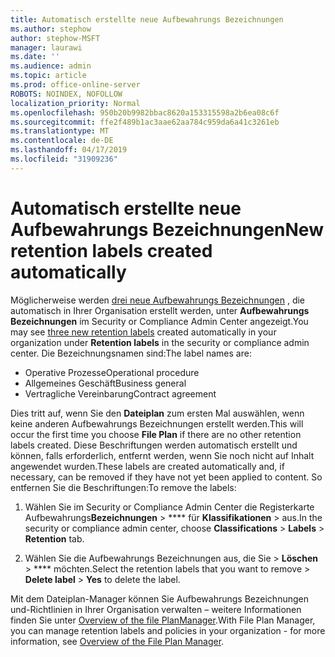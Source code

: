 ```yaml
---
title: Automatisch erstellte neue Aufbewahrungs Bezeichnungen
ms.author: stephow
author: stephow-MSFT
manager: laurawi
ms.date: ''
ms.audience: admin
ms.topic: article
ms.prod: office-online-server
ROBOTS: NOINDEX, NOFOLLOW
localization_priority: Normal
ms.openlocfilehash: 950b20b9982bbac8620a153315598a2b6ea08c6f
ms.sourcegitcommit: ffe2f489b1ac3aae62aa784c959da6a41c3261eb
ms.translationtype: MT
ms.contentlocale: de-DE
ms.lasthandoff: 04/17/2019
ms.locfileid: "31909236"
---
```

# <a name="new-retention-labels-created-automatically"></a><span data-ttu-id="efbaa-102">Automatisch erstellte neue Aufbewahrungs Bezeichnungen</span><span class="sxs-lookup"><span data-stu-id="efbaa-102">New retention labels created automatically</span></span>

<span data-ttu-id="efbaa-103">Möglicherweise werden [drei neue Aufbewahrungs Bezeichnungen](https://docs.microsoft.com/en-us/office365/securitycompliance/file-plan-manager#default-retention-labels-and-label-policy) , die automatisch in Ihrer Organisation erstellt werden, unter **Aufbewahrungs Bezeichnungen** im Security or Compliance Admin Center angezeigt.</span><span class="sxs-lookup"><span data-stu-id="efbaa-103">You may see [three new retention labels](https://docs.microsoft.com/en-us/office365/securitycompliance/file-plan-manager#default-retention-labels-and-label-policy) created automatically in your organization under **Retention labels** in the security or compliance admin center.</span></span> <span data-ttu-id="efbaa-104">Die Bezeichnungsnamen sind:</span><span class="sxs-lookup"><span data-stu-id="efbaa-104">The label names are:</span></span>

- <span data-ttu-id="efbaa-105">Operative Prozesse</span><span class="sxs-lookup"><span data-stu-id="efbaa-105">Operational procedure</span></span>
- <span data-ttu-id="efbaa-106">Allgemeines Geschäft</span><span class="sxs-lookup"><span data-stu-id="efbaa-106">Business general</span></span>
- <span data-ttu-id="efbaa-107">Vertragliche Vereinbarung</span><span class="sxs-lookup"><span data-stu-id="efbaa-107">Contract agreement</span></span>

<span data-ttu-id="efbaa-108">Dies tritt auf, wenn Sie den **Dateiplan** zum ersten Mal auswählen, wenn keine anderen Aufbewahrungs Bezeichnungen erstellt werden.</span><span class="sxs-lookup"><span data-stu-id="efbaa-108">This will occur the first time you choose **File Plan** if there are no other retention labels created.</span></span> <span data-ttu-id="efbaa-109">Diese Beschriftungen werden automatisch erstellt und können, falls erforderlich, entfernt werden, wenn Sie noch nicht auf Inhalt angewendet wurden.</span><span class="sxs-lookup"><span data-stu-id="efbaa-109">These labels are created automatically and, if necessary, can be removed if they have not yet been applied to content.</span></span> <span data-ttu-id="efbaa-110">So entfernen Sie die Beschriftungen:</span><span class="sxs-lookup"><span data-stu-id="efbaa-110">To remove the labels:</span></span>

1. <span data-ttu-id="efbaa-111">Wählen Sie im Security or Compliance Admin Center die Registerkarte Aufbewahrungs**Bezeichnungen** > \*\*\*\* für **Klassifikationen** > aus.</span><span class="sxs-lookup"><span data-stu-id="efbaa-111">In the security or compliance admin center, choose **Classifications** > **Labels** > **Retention** tab.</span></span>

1. <span data-ttu-id="efbaa-112">Wählen Sie die Aufbewahrungs Bezeichnungen aus, die Sie > **Löschen** > \*\*\*\* möchten.</span><span class="sxs-lookup"><span data-stu-id="efbaa-112">Select the retention labels that you want to remove > **Delete label** > **Yes** to delete the label.</span></span>

<span data-ttu-id="efbaa-113">Mit dem Dateiplan-Manager können Sie Aufbewahrungs Bezeichnungen und-Richtlinien in Ihrer Organisation verwalten – weitere Informationen finden Sie unter [Overview of the file PlanManager](https://docs.microsoft.com/en-us/office365/securitycompliance/file-plan-manager).</span><span class="sxs-lookup"><span data-stu-id="efbaa-113">With File Plan Manager, you can manage retention labels and policies in your organization - for more information, see [Overview of the File Plan Manager](https://docs.microsoft.com/en-us/office365/securitycompliance/file-plan-manager).</span></span>